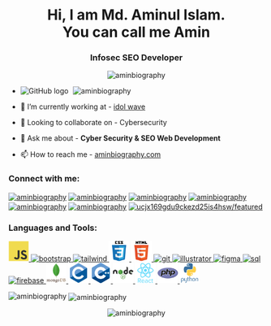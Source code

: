<div align="center">

<h1>Hi, I am Md. Aminul Islam. 
<br>
You can call me Amin</h1>
<h3>Infosec SEO Developer</h3> 

![aminbiography](https://media0.giphy.com/media/v1.Y2lkPTc5MGI3NjExdnBsbDJ5N3JrbDMxN204Yjk0eTNwajU3ZzRkcDRiM3ZkaDd5cm9tMyZlcD12MV9pbnRlcm5hbF9naWZfYnlfaWQmY3Q9Zw/sk6yL9EGVeAcE/giphy.webp)


</div>



- <p align="left">
  <img src="https://img.icons8.com/ios-filled/50/BC01FF/github.png" alt="GitHub logo" style="width:20px; height:20px; margin-right:5px;" />
  <img src="https://komarev.com/ghpvc/?username=aminbiography&label=Profile%20views&color=0e75b6&style=flat" alt="aminbiography" />
</p>

                 

- 🔭 I’m currently working at - <a href="https://www.google.com/search?q=idolwave&sca_esv=6d7038bb3c82dcfc&biw=1534&bih=731&ei=U2ERZ7L4E_6x4-EPlLShwAU&ved=&uact=5&oq=idolwave&gs_lp=Egxnd3Mtd2l6LXNlcnAiCGlkb2x3YXZlMg0QLhiABBjHARgKGK8BMgYQABgHGB4yCBAAGAcYHhgPMgYQABgHGB4yCBAAGAcYCBgeMggQABgHGAgYHjIGEAAYBxgeMgYQABgHGB4yBhAAGAcYHjIIEAAYChgeGA8yHBAuGIAEGMcBGAoYrwEYlwUY3AQY3gQY4ATYAQFIpwlQ_AZY_AZwAXgAkAEAmAFpoAFpqgEDMC4xuAEDyAEA-AEBmAICoAKBAcICDhAuGIAEGLADGMcBGK8BwgIJEAAYsAMYBxgewgIHEAAYsAMYHsICCRAAGLADGAgYHpgDAIgGAZAGCroGBggBEAEYFJIHAzEuMaAHggk&sclient=gws-wiz-serp" target="_blank">idol wave</a>

- 👯 Looking to collaborate on - Cybersecurity

- 💬 Ask me about - **Cyber Security & SEO Web Development**

- 📫 How to reach me - <a href="https://aminbiography.com/" target="_blank">aminbiography.com</a>


<h3 align="left">Connect with me:</h3>
<p align="left">
<a href="https://linkedin.com/in/aminbiography" target="blank"><img align="center" src="https://raw.githubusercontent.com/rahuldkjain/github-profile-readme-generator/master/src/images/icons/Social/linked-in-alt.svg" alt="aminbiography" height="30" width="40" /></a>
<a href="https://twitter.com/aminbiography" target="_blank"><img align="center" src="https://raw.githubusercontent.com/rahuldkjain/github-profile-readme-generator/master/src/images/icons/Social/twitter.svg" alt="aminbiography" height="30" width="40" /></a>
<a href="https://fb.com/aminbiography" target="blank"><img align="center" src="https://raw.githubusercontent.com/rahuldkjain/github-profile-readme-generator/master/src/images/icons/Social/facebook.svg" alt="aminbiography" height="30" width="40" /></a>
<a href="https://www.reddit.com/user/aminbiography" target="_blank"><img align="center" src="https://raw.githubusercontent.com/rahuldkjain/github-profile-readme-generator/master/src/images/icons/Social/reddit.svg" alt="aminbiography" height="30" width="40" /></a>
<a href="https://instagram.com/aminbiography" target="blank"><img align="center" src="https://raw.githubusercontent.com/rahuldkjain/github-profile-readme-generator/master/src/images/icons/Social/instagram.svg" alt="aminbiography" height="30" width="40" /></a>
<a href="https://discord.gg/aminbiography" target="blank"><img align="center" src="https://raw.githubusercontent.com/rahuldkjain/github-profile-readme-generator/master/src/images/icons/Social/discord.svg" alt="aminbiography" height="30" width="40" /></a>
<a href="https://www.youtube.com/channel/UCjx169gDU9CKEzd25iS4hSw/featured" target="blank"><img align="center" src="https://raw.githubusercontent.com/rahuldkjain/github-profile-readme-generator/master/src/images/icons/Social/youtube.svg" alt="ucjx169gdu9ckezd25is4hsw/featured" height="30" width="40" /></a>
</p>





<h3 align="left">Languages and Tools:</h3>
<p aalign="left"> <a href="https://developer.mozilla.org/en-US/docs/Web/JavaScript" target="_blank" rel="noreferrer"> <img src="https://raw.githubusercontent.com/devicons/devicon/master/icons/javascript/javascript-original.svg" alt="javascript" width="40" height="40"/> </a> <a href="https://getbootstrap.com" target="_blank" rel="noreferrer"> <img src="https://github.com/user-attachments/assets/bcb38f1b-e3ab-42e8-97ee-7aac12996bb8" alt="bootstrap" width="40" height="40"/> </a> <a href="https://tailwindcss.com/" target="_blank" rel="noreferrer"> <img src="https://www.vectorlogo.zone/logos/tailwindcss/tailwindcss-icon.svg" alt="tailwind" width="40" height="40"/> </a> <a href="https://www.w3schools.com/css/" target="_blank" rel="noreferrer"> <img src="https://raw.githubusercontent.com/devicons/devicon/master/icons/css3/css3-original-wordmark.svg" alt="css3" width="40" height="40"/> </a>   <a href="https://www.w3.org/html/" target="_blank" rel="noreferrer"> <img src="https://raw.githubusercontent.com/devicons/devicon/master/icons/html5/html5-original-wordmark.svg" alt="html5" width="40" height="40"/> </a> <a href="https://git-scm.com/" target="_blank" rel="noreferrer"> <img src="https://www.vectorlogo.zone/logos/git-scm/git-scm-icon.svg" alt="git" width="40" height="40"/> </a>  <a href="https://www.adobe.com/in/products/illustrator.html" target="_blank" rel="noreferrer"> <img src="https://www.vectorlogo.zone/logos/adobe_illustrator/adobe_illustrator-icon.svg" alt="illustrator" width="40" height="40"/> </a> <a href="https://www.figma.com/" target="_blank" rel="noreferrer"> <img src="https://www.vectorlogo.zone/logos/figma/figma-icon.svg" alt="figma" width="40" height="40"/> </a> <a href="https://www.w3schools.com/sql/" target="_blank" rel="noreferrer"> <img src="https://www.gstatic.com/bricks/image/85b9a54c-5ffc-4126-8824-32fb08fcf1a3.png" alt="sql" width="40" height="40"/> </a> <a href="https://firebase.google.com/" target="_blank" rel="noreferrer"> <img src="https://www.vectorlogo.zone/logos/firebase/firebase-icon.svg" alt="firebase" width="40" height="40"/> </a>   <a href="https://www.mongodb.com/" target="_blank" rel="noreferrer"> <img src="https://raw.githubusercontent.com/devicons/devicon/master/icons/mongodb/mongodb-original-wordmark.svg" alt="mongodb" width="40" height="40"/> </a>  <a href="https://www.cprogramming.com/" target="_blank" rel="noreferrer"> <img src="https://raw.githubusercontent.com/devicons/devicon/master/icons/c/c-original.svg" alt="c" width="40" height="40"/> </a> <a href="https://www.w3schools.com/cpp/" target="_blank" rel="noreferrer"> <img src="https://raw.githubusercontent.com/devicons/devicon/master/icons/cplusplus/cplusplus-original.svg" alt="cplusplus" width="40" height="40"/> </a>  <a href="https://nodejs.org" target="_blank" rel="noreferrer"> <img src="https://raw.githubusercontent.com/devicons/devicon/master/icons/nodejs/nodejs-original-wordmark.svg" alt="nodejs" width="40" height="40"/> </a>  <a href="https://reactjs.org/" target="_blank" rel="noreferrer"> <img src="https://raw.githubusercontent.com/devicons/devicon/master/icons/react/react-original-wordmark.svg" alt="react" width="40" height="40"/> </a> <a href="https://www.php.net/" target="_blank" rel="noreferrer"> <img src="https://raw.githubusercontent.com/devicons/devicon/master/icons/php/php-original.svg" alt="php" width="40" height="40"/> </a> <a href="https://www.python.org/" target="_blank" rel="noreferrer"> <img src="https://raw.githubusercontent.com/devicons/devicon/master/icons/python/python-original-wordmark.svg" alt="python" width="40" height="40"/> </a>
</p>

<p><img align="left" src="https://github-readme-stats.vercel.app/api/top-langs?username=aminbiography&show_icons=true&locale=en&layout=compact" alt="aminbiography" /></p>

<p>&nbsp;<img align="center" src="https://github-readme-stats.vercel.app/api?username=aminbiography&show_icons=true&locale=en" alt="aminbiography" /></p>


<p align="center"> <img src="https://github-readme-streak-stats.herokuapp.com/?user=aminbiography" alt="aminbiography" /> </p>





